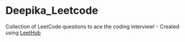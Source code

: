 # Deepika_Leetcode
Collection of LeetCode questions to ace the coding interview! - Created using [LeetHub](https://github.com/QasimWani/LeetHub)
